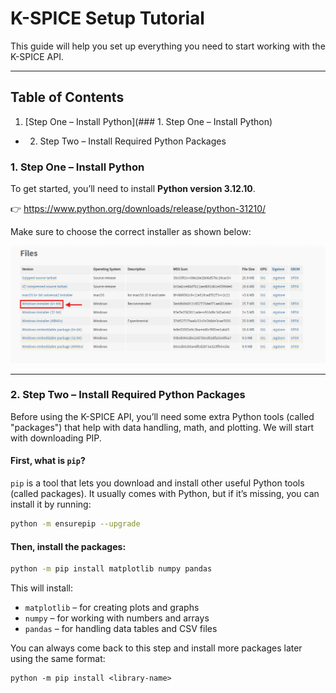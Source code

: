 # K-SPICE Setup Tutorial

This guide will help you set up everything you need to start working with the K-SPICE API.

---

## Table of Contents

1. [Step One – Install Python](### 1. Step One – Install Python)
- 2. Step Two – Install Required Python Packages


### 1. Step One – Install Python

To get started, you’ll need to install **Python version 3.12.10**.

👉 https://www.python.org/downloads/release/python-31210/


Make sure to choose the correct installer as shown below:

![alt](images/python_download.png)



---

### 2. Step Two – Install Required Python Packages

Before using the K-SPICE API, you’ll need some extra Python tools (called "packages") that help with data handling, math, and plotting. We will start with downloading PIP. 

#### First, what is `pip`?

`pip` is a tool that lets you download and install other useful Python tools (called packages). It usually comes with Python, but if it’s missing, you can install it by running:

```bash
python -m ensurepip --upgrade

```

#### Then, install the packages:

```bash
python -m pip install matplotlib numpy pandas
```

This will install:

- `matplotlib` – for creating plots and graphs
- `numpy` – for working with numbers and arrays
- `pandas` – for handling data tables and CSV files

You can always come back to this step and install more packages later using the same format:

```shell
python -m pip install <library-name>
